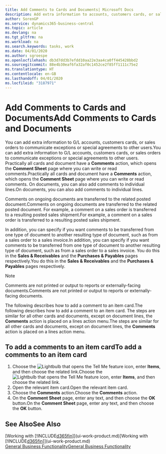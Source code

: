 ```yaml
---
title: Add Comments to Cards and Documents| Microsoft Docs
description: Add extra information to accounts, customers cards, or sales orders to communicate agreements, such as a special price or delivery method, to other users.
author: SorenGP
ms.service: dynamics365-business-central
ms.topic: article
ms.devlang: na
ms.tgt_pltfrm: na
ms.workload: na
ms.search.keywords: tasks, work
ms.date: 04/01/2020
ms.author: sgroespe
ms.openlocfilehash: db3d7dd3b7efdd10aa22e3aa4ca0ff445428bbd2
ms.sourcegitcommit: 88e4b30eaf6fa32af0c1452ce2f85ff1111c75e2
ms.translationtype: HT
ms.contentlocale: en-GB
ms.lasthandoff: 04/01/2020
ms.locfileid: "3187971"
---
```

# <a name="add-comments-to-cards-and-documents"></a><span data-ttu-id="dd434-103">Add Comments to Cards and Documents</span><span class="sxs-lookup"><span data-stu-id="dd434-103">Add Comments to Cards and Documents</span></span>
<span data-ttu-id="dd434-104">You can add extra information to G/L accounts, customers cards, or sales orders to communicate exceptions or special agreements to other users.</span><span class="sxs-lookup"><span data-stu-id="dd434-104">You can add extra information to G/L accounts, customers cards, or sales orders to communicate exceptions or special agreements to other users.</span></span>
<span data-ttu-id="dd434-105">Practically all cards and document have a **Comments** action, which opens the **Comment Sheet** page where you can write or read comments.</span><span class="sxs-lookup"><span data-stu-id="dd434-105">Practically all cards and document have a **Comments** action, which opens the **Comment Sheet** page where you can write or read comments.</span></span> <span data-ttu-id="dd434-106">On documents, you can also add comments to individual lines.</span><span class="sxs-lookup"><span data-stu-id="dd434-106">On documents, you can also add comments to individual lines.</span></span>

<span data-ttu-id="dd434-107">Comments on ongoing documents are transferred to the related posted document.</span><span class="sxs-lookup"><span data-stu-id="dd434-107">Comments on ongoing documents are transferred to the related posted document.</span></span> <span data-ttu-id="dd434-108">For example, a comment on a sales order is transferred to a resulting posted sales shipment.</span><span class="sxs-lookup"><span data-stu-id="dd434-108">For example, a comment on a sales order is transferred to a resulting posted sales shipment.</span></span>

<span data-ttu-id="dd434-109">In addition, you can specify if you want comments to be transferred from one type of document to another resulting type of document, such as from a sales order to a sales invoice.</span><span class="sxs-lookup"><span data-stu-id="dd434-109">In addition, you can specify if you want comments to be transferred from one type of document to another resulting type of document, such as from a sales order to a sales invoice.</span></span> <span data-ttu-id="dd434-110">You do this in the **Sales & Receivables** and the **Purchases & Payables** pages respectively.</span><span class="sxs-lookup"><span data-stu-id="dd434-110">You do this in the **Sales & Receivables** and the **Purchases & Payables** pages respectively.</span></span>

> [!NOTE]
> <span data-ttu-id="dd434-111">Comments are not printed or output to reports or externally-facing documents.</span><span class="sxs-lookup"><span data-stu-id="dd434-111">Comments are not printed or output to reports or externally-facing documents.</span></span>

<span data-ttu-id="dd434-112">The following describes how to add a comment to an item card.</span><span class="sxs-lookup"><span data-stu-id="dd434-112">The following describes how to add a comment to an item card.</span></span> <span data-ttu-id="dd434-113">The steps are similar for all other cards and documents, except on document lines, the **Comments** action is placed on a lines action menu.</span><span class="sxs-lookup"><span data-stu-id="dd434-113">The steps are similar for all other cards and documents, except on document lines, the **Comments** action is placed on a lines action menu.</span></span>

## <a name="to-add-a-comments-to-an-item-card"></a><span data-ttu-id="dd434-114">To add a comments to an item card</span><span class="sxs-lookup"><span data-stu-id="dd434-114">To add a comments to an item card</span></span>
1. <span data-ttu-id="dd434-115">Choose the ![Lightbulb that opens the Tell Me feature](media/ui-search/search_small.png "Tell me what you want to do") icon, enter **Items**, and then choose the related link.</span><span class="sxs-lookup"><span data-stu-id="dd434-115">Choose the ![Lightbulb that opens the Tell Me feature](media/ui-search/search_small.png "Tell me what you want to do") icon, enter **Items**, and then choose the related link.</span></span>
2. <span data-ttu-id="dd434-116">Open the relevant item card.</span><span class="sxs-lookup"><span data-stu-id="dd434-116">Open the relevant item card.</span></span>
3. <span data-ttu-id="dd434-117">Choose the **Comments** action.</span><span class="sxs-lookup"><span data-stu-id="dd434-117">Choose the **Comments** action.</span></span>
4. <span data-ttu-id="dd434-118">On the **Comment Sheet** page, enter any text, and then choose the **OK** button.</span><span class="sxs-lookup"><span data-stu-id="dd434-118">On the **Comment Sheet** page, enter any text, and then choose the **OK** button.</span></span>

## <a name="see-also"></a><span data-ttu-id="dd434-119">See Also</span><span class="sxs-lookup"><span data-stu-id="dd434-119">See Also</span></span>
<span data-ttu-id="dd434-120">[Working with [!INCLUDE[d365fin](includes/d365fin_md.md)]](ui-work-product.md)</span><span class="sxs-lookup"><span data-stu-id="dd434-120">[Working with [!INCLUDE[d365fin](includes/d365fin_md.md)]](ui-work-product.md)</span></span>  
[<span data-ttu-id="dd434-121">General Business Functionality</span><span class="sxs-lookup"><span data-stu-id="dd434-121">General Business Functionality</span></span>](ui-across-business-areas.md)
